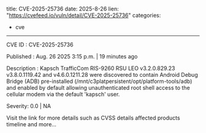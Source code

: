  
title: CVE-2025-25736
date: 2025-8-26
lien: "https://cvefeed.io/vuln/detail/CVE-2025-25736"
categories:
  - cve
---

CVE ID : CVE-2025-25736

Published :  Aug. 26
2025
3:15 p.m. | 19 minutes ago

Description : Kapsch TrafficCom RIS-9260 RSU LEO v3.2.0.829.23
v3.8.0.1119.42
and v4.6.0.1211.28 were discovered to contain Android Debug Bridge (ADB) pre-installed (/mnt/c3platpersistent/opt/platform-tools/adb) and enabled by default
allowing unauthenticated root shell access to the cellular modem via the default 'kapsch' user.

Severity: 0.0 | NA

Visit the link for more details
such as CVSS details
affected products
timeline
and more...
